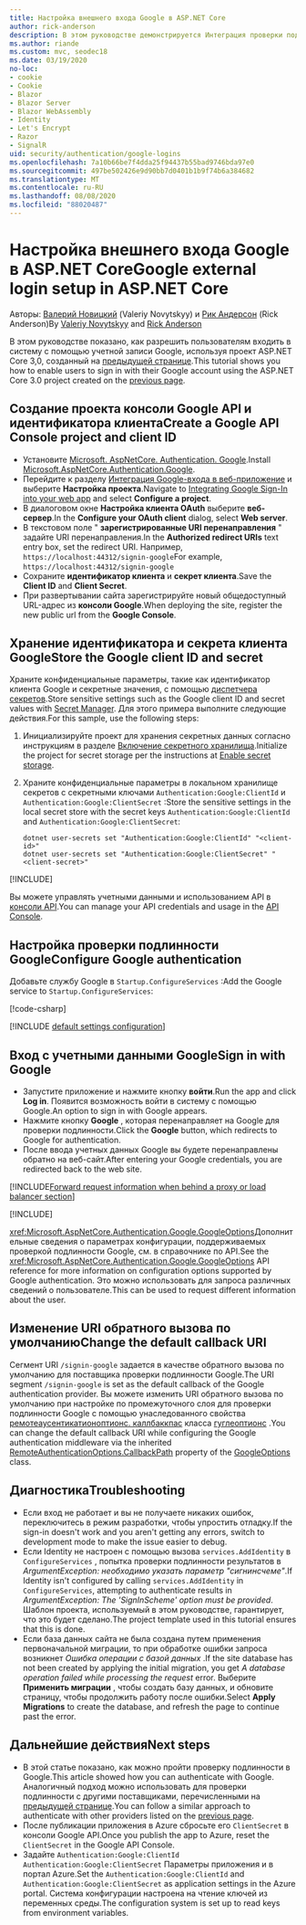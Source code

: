 ```yaml
---
title: Настройка внешнего входа Google в ASP.NET Core
author: rick-anderson
description: В этом руководстве демонстрируется Интеграция проверки подлинности пользователя учетной записи Google с существующим ASP.NET Core приложением.
ms.author: riande
ms.custom: mvc, seodec18
ms.date: 03/19/2020
no-loc:
- cookie
- Cookie
- Blazor
- Blazor Server
- Blazor WebAssembly
- Identity
- Let's Encrypt
- Razor
- SignalR
uid: security/authentication/google-logins
ms.openlocfilehash: 7a10b66be7f4dda25f94437b55bad9746bda97e0
ms.sourcegitcommit: 497be502426e9d90bb7d0401b1b9f74b6a384682
ms.translationtype: MT
ms.contentlocale: ru-RU
ms.lasthandoff: 08/08/2020
ms.locfileid: "88020487"
---
```

# <a name="google-external-login-setup-in-aspnet-core"></a><span data-ttu-id="2a948-103">Настройка внешнего входа Google в ASP.NET Core</span><span class="sxs-lookup"><span data-stu-id="2a948-103">Google external login setup in ASP.NET Core</span></span>

<span data-ttu-id="2a948-104">Авторы: [Валерий Новицкий](https://github.com/01binary) (Valeriy Novytskyy) и [Рик Андерсон](https://twitter.com/RickAndMSFT) (Rick Anderson)</span><span class="sxs-lookup"><span data-stu-id="2a948-104">By [Valeriy Novytskyy](https://github.com/01binary) and [Rick Anderson](https://twitter.com/RickAndMSFT)</span></span>

<span data-ttu-id="2a948-105">В этом руководстве показано, как разрешить пользователям входить в систему с помощью учетной записи Google, используя проект ASP.NET Core 3,0, созданный на [предыдущей странице](xref:security/authentication/social/index).</span><span class="sxs-lookup"><span data-stu-id="2a948-105">This tutorial shows you how to enable users to sign in with their Google account using the ASP.NET Core 3.0 project created on the [previous page](xref:security/authentication/social/index).</span></span>

## <a name="create-a-google-api-console-project-and-client-id"></a><span data-ttu-id="2a948-106">Создание проекта консоли Google API и идентификатора клиента</span><span class="sxs-lookup"><span data-stu-id="2a948-106">Create a Google API Console project and client ID</span></span>

* <span data-ttu-id="2a948-107">Установите [Microsoft. AspNetCore. Authentication. Google](https://www.nuget.org/packages/Microsoft.AspNetCore.Authentication.Google).</span><span class="sxs-lookup"><span data-stu-id="2a948-107">Install [Microsoft.AspNetCore.Authentication.Google](https://www.nuget.org/packages/Microsoft.AspNetCore.Authentication.Google).</span></span>
* <span data-ttu-id="2a948-108">Перейдите к разделу [Интеграция Google-входа в веб-приложение](https://developers.google.com/identity/sign-in/web/sign-in) и выберите **Настройка проекта**.</span><span class="sxs-lookup"><span data-stu-id="2a948-108">Navigate to [Integrating Google Sign-In into your web app](https://developers.google.com/identity/sign-in/web/sign-in) and select **Configure a project**.</span></span>
* <span data-ttu-id="2a948-109">В диалоговом окне **Настройка клиента OAuth** выберите **веб-сервер**.</span><span class="sxs-lookup"><span data-stu-id="2a948-109">In the **Configure your OAuth client** dialog, select **Web server**.</span></span>
* <span data-ttu-id="2a948-110">В текстовом поле " **зарегистрированные URI перенаправления** " задайте URI перенаправления.</span><span class="sxs-lookup"><span data-stu-id="2a948-110">In the **Authorized redirect URIs** text entry box, set the redirect URI.</span></span> <span data-ttu-id="2a948-111">Например, `https://localhost:44312/signin-google`</span><span class="sxs-lookup"><span data-stu-id="2a948-111">For example, `https://localhost:44312/signin-google`</span></span>
* <span data-ttu-id="2a948-112">Сохраните **идентификатор клиента** и **секрет клиента**.</span><span class="sxs-lookup"><span data-stu-id="2a948-112">Save the **Client ID** and **Client Secret**.</span></span>
* <span data-ttu-id="2a948-113">При развертывании сайта зарегистрируйте новый общедоступный URL-адрес из **консоли Google**.</span><span class="sxs-lookup"><span data-stu-id="2a948-113">When deploying the site, register the new public url from the **Google Console**.</span></span>

## <a name="store-the-google-client-id-and-secret"></a><span data-ttu-id="2a948-114">Хранение идентификатора и секрета клиента Google</span><span class="sxs-lookup"><span data-stu-id="2a948-114">Store the Google client ID and secret</span></span>

<span data-ttu-id="2a948-115">Храните конфиденциальные параметры, такие как идентификатор клиента Google и секретные значения, с помощью [диспетчера секретов](xref:security/app-secrets).</span><span class="sxs-lookup"><span data-stu-id="2a948-115">Store sensitive settings such as the Google client ID and secret values with [Secret Manager](xref:security/app-secrets).</span></span> <span data-ttu-id="2a948-116">Для этого примера выполните следующие действия.</span><span class="sxs-lookup"><span data-stu-id="2a948-116">For this sample, use the following steps:</span></span>

1. <span data-ttu-id="2a948-117">Инициализируйте проект для хранения секретных данных согласно инструкциям в разделе [Включение секретного хранилища](xref:security/app-secrets#enable-secret-storage).</span><span class="sxs-lookup"><span data-stu-id="2a948-117">Initialize the project for secret storage per the instructions at [Enable secret storage](xref:security/app-secrets#enable-secret-storage).</span></span>
1. <span data-ttu-id="2a948-118">Храните конфиденциальные параметры в локальном хранилище секретов с секретными ключами `Authentication:Google:ClientId` и `Authentication:Google:ClientSecret` :</span><span class="sxs-lookup"><span data-stu-id="2a948-118">Store the sensitive settings in the local secret store with the secret keys `Authentication:Google:ClientId` and `Authentication:Google:ClientSecret`:</span></span>

    ```dotnetcli
    dotnet user-secrets set "Authentication:Google:ClientId" "<client-id>"
    dotnet user-secrets set "Authentication:Google:ClientSecret" "<client-secret>"
    ```

[!INCLUDE[](~/includes/environmentVarableColon.md)]

<span data-ttu-id="2a948-119">Вы можете управлять учетными данными и использованием API в [консоли API](https://console.developers.google.com/apis/dashboard).</span><span class="sxs-lookup"><span data-stu-id="2a948-119">You can manage your API credentials and usage in the [API Console](https://console.developers.google.com/apis/dashboard).</span></span>

## <a name="configure-google-authentication"></a><span data-ttu-id="2a948-120">Настройка проверки подлинности Google</span><span class="sxs-lookup"><span data-stu-id="2a948-120">Configure Google authentication</span></span>

<span data-ttu-id="2a948-121">Добавьте службу Google в `Startup.ConfigureServices` :</span><span class="sxs-lookup"><span data-stu-id="2a948-121">Add the Google service to `Startup.ConfigureServices`:</span></span>

[!code-csharp[](~/security/authentication/social/social-code/3.x/StartupGoogle3x.cs?highlight=11-19)]

[!INCLUDE [default settings configuration](includes/default-settings2-2.md)]

## <a name="sign-in-with-google"></a><span data-ttu-id="2a948-122">Вход с учетными данными Google</span><span class="sxs-lookup"><span data-stu-id="2a948-122">Sign in with Google</span></span>

* <span data-ttu-id="2a948-123">Запустите приложение и нажмите кнопку **войти**.</span><span class="sxs-lookup"><span data-stu-id="2a948-123">Run the app and click **Log in**.</span></span> <span data-ttu-id="2a948-124">Появится возможность войти в систему с помощью Google.</span><span class="sxs-lookup"><span data-stu-id="2a948-124">An option to sign in with Google appears.</span></span>
* <span data-ttu-id="2a948-125">Нажмите кнопку **Google** , которая перенаправляет на Google для проверки подлинности.</span><span class="sxs-lookup"><span data-stu-id="2a948-125">Click the **Google** button, which redirects to Google for authentication.</span></span>
* <span data-ttu-id="2a948-126">После ввода учетных данных Google вы будете перенаправлены обратно на веб-сайт.</span><span class="sxs-lookup"><span data-stu-id="2a948-126">After entering your Google credentials, you are redirected back to the web site.</span></span>

[!INCLUDE[Forward request information when behind a proxy or load balancer section](includes/forwarded-headers-middleware.md)]

[!INCLUDE[](includes/chain-auth-providers.md)]

<span data-ttu-id="2a948-127"><xref:Microsoft.AspNetCore.Authentication.Google.GoogleOptions>Дополнительные сведения о параметрах конфигурации, поддерживаемых проверкой подлинности Google, см. в справочнике по API.</span><span class="sxs-lookup"><span data-stu-id="2a948-127">See the <xref:Microsoft.AspNetCore.Authentication.Google.GoogleOptions> API reference for more information on configuration options supported by Google authentication.</span></span> <span data-ttu-id="2a948-128">Это можно использовать для запроса различных сведений о пользователе.</span><span class="sxs-lookup"><span data-stu-id="2a948-128">This can be used to request different information about the user.</span></span>

## <a name="change-the-default-callback-uri"></a><span data-ttu-id="2a948-129">Изменение URI обратного вызова по умолчанию</span><span class="sxs-lookup"><span data-stu-id="2a948-129">Change the default callback URI</span></span>

<span data-ttu-id="2a948-130">Сегмент URI `/signin-google` задается в качестве обратного вызова по умолчанию для поставщика проверки подлинности Google.</span><span class="sxs-lookup"><span data-stu-id="2a948-130">The URI segment `/signin-google` is set as the default callback of the Google authentication provider.</span></span> <span data-ttu-id="2a948-131">Вы можете изменить URI обратного вызова по умолчанию при настройке по промежуточного слоя для проверки подлинности Google с помощью унаследованного свойства [ремотеаусентикатионоптионс. каллбаккпас](/dotnet/api/microsoft.aspnetcore.authentication.remoteauthenticationoptions.callbackpath) класса [гуглеоптионс](/dotnet/api/microsoft.aspnetcore.authentication.google.googleoptions) .</span><span class="sxs-lookup"><span data-stu-id="2a948-131">You can change the default callback URI while configuring the Google authentication middleware via the inherited [RemoteAuthenticationOptions.CallbackPath](/dotnet/api/microsoft.aspnetcore.authentication.remoteauthenticationoptions.callbackpath) property of the [GoogleOptions](/dotnet/api/microsoft.aspnetcore.authentication.google.googleoptions) class.</span></span>

## <a name="troubleshooting"></a><span data-ttu-id="2a948-132">Диагностика</span><span class="sxs-lookup"><span data-stu-id="2a948-132">Troubleshooting</span></span>

* <span data-ttu-id="2a948-133">Если вход не работает и вы не получаете никаких ошибок, переключитесь в режим разработки, чтобы упростить отладку.</span><span class="sxs-lookup"><span data-stu-id="2a948-133">If the sign-in doesn't work and you aren't getting any errors, switch to development mode to make the issue easier to debug.</span></span>
* <span data-ttu-id="2a948-134">Если Identity не настроен с помощью вызова `services.AddIdentity` в `ConfigureServices` , попытка проверки подлинности результатов в *ArgumentException: необходимо указать параметр "сигнинсчеме"*.</span><span class="sxs-lookup"><span data-stu-id="2a948-134">If Identity isn't configured by calling `services.AddIdentity` in `ConfigureServices`, attempting to authenticate results in *ArgumentException: The 'SignInScheme' option must be provided*.</span></span> <span data-ttu-id="2a948-135">Шаблон проекта, используемый в этом руководстве, гарантирует, что это будет сделано.</span><span class="sxs-lookup"><span data-stu-id="2a948-135">The project template used in this tutorial ensures that this is done.</span></span>
* <span data-ttu-id="2a948-136">Если база данных сайта не была создана путем применения первоначальной миграции, то при обработке ошибки запроса возникнет *Ошибка операции с базой данных* .</span><span class="sxs-lookup"><span data-stu-id="2a948-136">If the site database has not been created by applying the initial migration, you get *A database operation failed while processing the request* error.</span></span> <span data-ttu-id="2a948-137">Выберите **Применить миграции** , чтобы создать базу данных, и обновите страницу, чтобы продолжить работу после ошибки.</span><span class="sxs-lookup"><span data-stu-id="2a948-137">Select **Apply Migrations** to create the database, and refresh the page to continue past the error.</span></span>

## <a name="next-steps"></a><span data-ttu-id="2a948-138">Дальнейшие действия</span><span class="sxs-lookup"><span data-stu-id="2a948-138">Next steps</span></span>

* <span data-ttu-id="2a948-139">В этой статье показано, как можно пройти проверку подлинности в Google.</span><span class="sxs-lookup"><span data-stu-id="2a948-139">This article showed how you can authenticate with Google.</span></span> <span data-ttu-id="2a948-140">Аналогичный подход можно использовать для проверки подлинности с другими поставщиками, перечисленными на [предыдущей странице](xref:security/authentication/social/index).</span><span class="sxs-lookup"><span data-stu-id="2a948-140">You can follow a similar approach to authenticate with other providers listed on the [previous page](xref:security/authentication/social/index).</span></span>
* <span data-ttu-id="2a948-141">После публикации приложения в Azure сбросьте его `ClientSecret` в консоли Google API.</span><span class="sxs-lookup"><span data-stu-id="2a948-141">Once you publish the app to Azure, reset the `ClientSecret` in the Google API Console.</span></span>
* <span data-ttu-id="2a948-142">Задайте `Authentication:Google:ClientId` `Authentication:Google:ClientSecret` Параметры приложения и в портал Azure.</span><span class="sxs-lookup"><span data-stu-id="2a948-142">Set the `Authentication:Google:ClientId` and `Authentication:Google:ClientSecret` as application settings in the Azure portal.</span></span> <span data-ttu-id="2a948-143">Система конфигурации настроена на чтение ключей из переменных среды.</span><span class="sxs-lookup"><span data-stu-id="2a948-143">The configuration system is set up to read keys from environment variables.</span></span>
